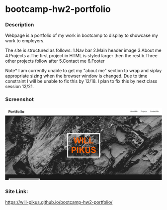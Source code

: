 # bootcamp-hw2-portfolio
### Description
Webpage is a portfolio of my work in bootcamp to display to showcase my work to employers.

The site is structured as follows:
1.Nav bar
2.Main header image
3.About me 
4.Projects
    a.The first project in HTML is styled larger then the rest
    b.Three other projects follow after
5.Contact me
6.Footer

Note* I am currently unable to get my "about me" section to wrap and siplay appropriate sizing when the browser window is changed. Due to time constraint I will be unable to fix this by 12/18. I plan to fix this by next class session 12/21.

### Screenshot
![Webpage Screenshot](images/portfolio.jpg)
### Site Link:
https://will-pikus.github.io/bootcamp-hw2-portfolio/